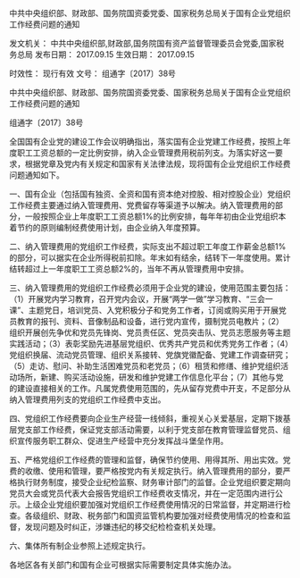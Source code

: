 
	
		
	
中共中央组织部、财政部、国务院国资委党委、国家税务总局关于国有企业党组织工作经费问题的通知
	
	
发文机关：	中共中央组织部,财政部,国务院国有资产监督管理委员会党委,国家税务总局
发布日期：	2017.09.15
生效日期：	2017.09.15
	
时效性：	现行有效
文号：	组通字〔2017〕38号
	
	

	
	

	
	

中共中央组织部、财政部、国务院国资委党委、国家税务总局关于国有企业党组织工作经费问题的通知

组通字〔2017〕38号

全国国有企业党的建设工作会议明确指出，落实国有企业党建工作经费，按照上年度职工工资总额的一定比例安排，纳入企业管理费用税前列支。为落实好这一要求，根据党章及党内有关规定和国家有关法律法规，现将国有企业党组织工作经费问题通知如下。

一、国有企业（包括国有独资、全资和国有资本绝对控股、相对控股企业）党组织工作经费主要通过纳入管理费用、党费留存等渠道予以解决。纳入管理费用的部分，一般按照企业上年度职工工资总额1%的比例安排，每年年初由企业党组织本着节约的原则编制经费使用计划，由企业纳入年度预算。

二、纳入管理费用的党组织工作经费，实际支出不超过职工年度工作薪金总额1%的部分，可以据实在企业所得税前扣除。年末如有结余，结转下一年度使用。累计结转超过上一年度职工工资总额2%的，当年不再从管理费用中安排。

三、纳入管理费用的党组织工作经费必须用于企业党的建设，使用范围主要包括：（1）开展党内学习教育，召开党内会议，开展“两学一做”学习教育、“三会一课”、主题党日，培训党员、入党积极分子和党务工作者，订阅或购买用于开展党员教育的报刊、资料、音像制品和设备，进行党内宣传，摄制党员电教片；（2）组织开展创先争优和党员先锋岗、党员责任区、党员突击队、党员志愿服务等主题实践活动；（3）表彰奖励先进基层党组织、优秀共产党员和优秀党务工作者；（4）党组织换届、流动党员管理、组织关系接转、党旗党徽配备、党建工作调查研究；（5）走访、慰问、补助生活困难党员和老党员；（6）租赁和修缮、维护党组织活动场所，新建、购买活动设施，研发和维护党建工作信息化平台；（7）其他与党的建设直接相关的工作。凡属党费使用范围的，先从留存党费中开支，不足部分从纳入管理费用列支的党组织工作经费中支出。

四、党组织工作经费要向企业生产经营一线倾斜，重视关心关爱基层，定期下拨基层党支部工作经费，保证党支部活动需要，以利于党支部在教育管理监督党员、组织宣传服务职工群众、促进生产经营中充分发挥战斗堡垒作用。

五、严格党组织工作经费的管理和监督，确保节约使用、用得其所、用出实效。党费的收缴、使用和管理，要严格按党内有关规定执行。纳入管理费用的部分，要严格执行财务制度，接受企业纪检监察、财务审计部门的监督。企业党组织要定期向党员大会或党员代表大会报告党组织工作经费收支情况，并在一定范围内进行公示。上级企业党组织要加强对党组织工作经费使用情况的日常监督，并定期进行检查。各级组织、财政、税务部门和国资监管机构要加强对经费使用情况的检查和监督，发现问题及时纠正，涉嫌违纪的移交纪检检查机关处理。

六、集体所有制企业参照上述规定执行。

各地区各有关部门和国有企业可根据实际需要制定具体实施办法。
